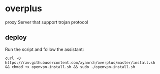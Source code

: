 # overplus
proxy Server that support trojan protocol

## deploy
Run the script and follow the assistant:

``` curl -O https://raw.githubusercontent.com/xyanrch/overplus/master/install.sh && chmod +x openvpn-install.sh && sudo ./openvpn-install.sh ```

